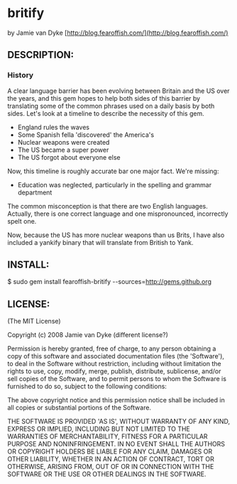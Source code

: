 # britify
    
by Jamie van Dyke [http://blog.fearoffish.com/](http://blog.fearoffish.com/)

## DESCRIPTION:

### History

A clear language barrier has been evolving between Britain and the US over the years, and this gem hopes to help both sides of this barrier by translating some of the common phrases used on a daily basis by both sides.  Let's look at a timeline to describe the necessity of this gem.

- England rules the waves
- Some Spanish fella 'discovered' the America's
- Nuclear weapons were created
- The US became a super power
- The US forgot about everyone else

Now, this timeline is roughly accurate bar one major fact.  We're missing:

- Education was neglected, particularly in the spelling and grammar department

The common misconception is that there are two English languages.  Actually, there is one correct language and one mispronounced, incorrectly spelt one.  

Now, because the US has more nuclear weapons than us Brits, I have also included a yankify binary that will translate from British to Yank.

## INSTALL:

  $ sudo gem install fearoffish-britify --sources=http://gems.github.org

## LICENSE:

(The MIT License)

Copyright (c) 2008 Jamie van Dyke (different license?)

Permission is hereby granted, free of charge, to any person obtaining
a copy of this software and associated documentation files (the
'Software'), to deal in the Software without restriction, including
without limitation the rights to use, copy, modify, merge, publish,
distribute, sublicense, and/or sell copies of the Software, and to
permit persons to whom the Software is furnished to do so, subject to
the following conditions:

The above copyright notice and this permission notice shall be
included in all copies or substantial portions of the Software.

THE SOFTWARE IS PROVIDED 'AS IS', WITHOUT WARRANTY OF ANY KIND,
EXPRESS OR IMPLIED, INCLUDING BUT NOT LIMITED TO THE WARRANTIES OF
MERCHANTABILITY, FITNESS FOR A PARTICULAR PURPOSE AND NONINFRINGEMENT.
IN NO EVENT SHALL THE AUTHORS OR COPYRIGHT HOLDERS BE LIABLE FOR ANY
CLAIM, DAMAGES OR OTHER LIABILITY, WHETHER IN AN ACTION OF CONTRACT,
TORT OR OTHERWISE, ARISING FROM, OUT OF OR IN CONNECTION WITH THE
SOFTWARE OR THE USE OR OTHER DEALINGS IN THE SOFTWARE.
